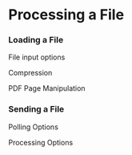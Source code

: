 # Processing a File

### Loading a File&#x20;

File input options

Compression

PDF Page Manipulation

### Sending a File

Polling Options

Processing Options

